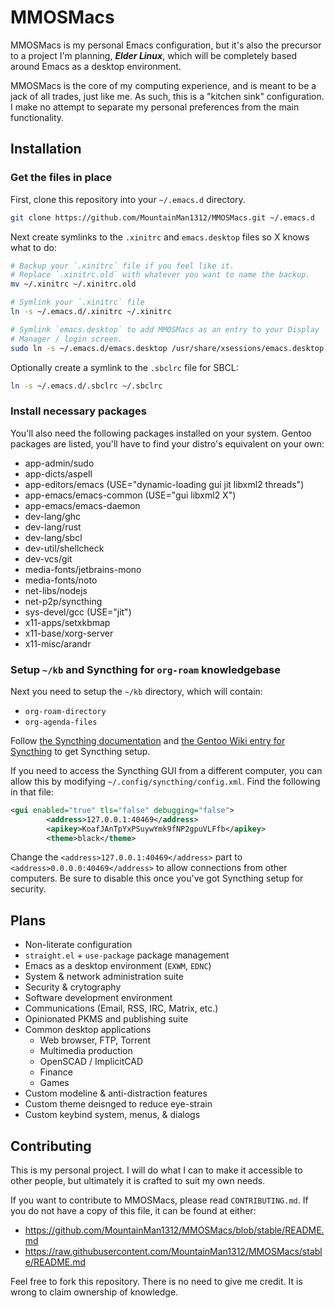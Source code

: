 # MMOSMacs

MMOSMacs is my personal Emacs configuration, but it's also the precursor to a project I'm planning, ***Elder Linux***, which will be completely based around Emacs as a desktop environment.

MMOSMacs is the core of my computing experience, and is meant to be a jack of all trades, just like me. As such, this is a "kitchen sink" configuration. I make no attempt to separate my personal preferences from the main functionality.


## Installation

### Get the files in place

First, clone this repository into your `~/.emacs.d` directory.

```bash
git clone https://github.com/MountainMan1312/MMOSMacs.git ~/.emacs.d
```

Next create symlinks to the `.xinitrc` and `emacs.desktop` files so X
knows what to do:

```bash
# Backup your `.xinitrc` file if you feel like it.
# Replace `.xinitrc.old` with whatever you want to name the backup.
mv ~/.xinitrc ~/.xinitrc.old

# Symlink your `.xinitrc` file
ln -s ~/.emacs.d/.xinitrc ~/.xinitrc

# Symlink `emacs.desktop` to add MMOSMacs as an entry to your Display
# Manager / login screen.
sudo ln -s ~/.emacs.d/emacs.desktop /usr/share/xsessions/emacs.desktop
```

Optionally create a symlink to the `.sbclrc` file for SBCL:

```bash
ln -s ~/.emacs.d/.sbclrc ~/.sbclrc
```

### Install necessary packages

You'll also need the following packages installed on your system. Gentoo packages are listed, you'll have to find your distro's equivalent on your own:

- app-admin/sudo
- app-dicts/aspell
- app-editors/emacs (USE="dynamic-loading gui jit libxml2 threads")
- app-emacs/emacs-common (USE="gui libxml2 X")
- app-emacs/emacs-daemon
- dev-lang/ghc
- dev-lang/rust
- dev-lang/sbcl
- dev-util/shellcheck
- dev-vcs/git
- media-fonts/jetbrains-mono
- media-fonts/noto
- net-libs/nodejs
- net-p2p/syncthing
- sys-devel/gcc (USE="jit")
- x11-apps/setxkbmap
- x11-base/xorg-server
- x11-misc/arandr


### Setup `~/kb` and Syncthing for `org-roam` knowledgebase

Next you need to setup the `~/kb` directory, which will contain:

- `org-roam-directory`
- `org-agenda-files`

Follow [the Syncthing documentation](https://docs.syncthing.net/) and [the Gentoo Wiki entry for Syncthing](https://wiki.gentoo.org/wiki/Syncthing) to get Syncthing setup.

If you need to access the Syncthing GUI from a different computer, you can allow this by modifying `~/.config/syncthing/config.xml`. Find the following in that file:

```xml
<gui enabled="true" tls="false" debugging="false">
        <address>127.0.0.1:40469</address>
        <apikey>KoafJAnTpYxPSuywYmk9fNP2gpuVLFfb</apikey>
        <theme>black</theme>
```

Change the `<address>127.0.0.1:40469</address>` part to `<address>0.0.0.0:40469</address>` to allow connections from other computers. Be sure to disable this once you've got Syncthing setup for security.




## Plans

- Non-literate configuration
- `straight.el` + `use-package` package management
- Emacs as a desktop environment (`EXWM`, `EDNC`)
- System & network administration suite
- Security & crytography
- Software development environment
- Communications (Email, RSS, IRC, Matrix, etc.)
- Opinionated PKMS and publishing suite
- Common desktop applications
    - Web browser, FTP, Torrent
    - Multimedia production
    - OpenSCAD / ImplicitCAD
    - Finance
    - Games
- Custom modeline & anti-distraction features
- Custom theme deisnged to reduce eye-strain
- Custom keybind system, menus, & dialogs


## Contributing

This is my personal project. I will do what I can to make it accessible
to other people, but ultimately it is crafted to suit my own needs.

If you want to contribute to MMOSMacs, please read `CONTRIBUTING.md`. If
you do not have a copy of this file, it can be found at either:
- https://github.com/MountainMan1312/MMOSMacs/blob/stable/README.md
- https://raw.githubusercontent.com/MountainMan1312/MMOSMacs/stable/README.md

Feel free to fork this repository. There is no need to give me credit.
It is wrong to claim ownership of knowledge.
